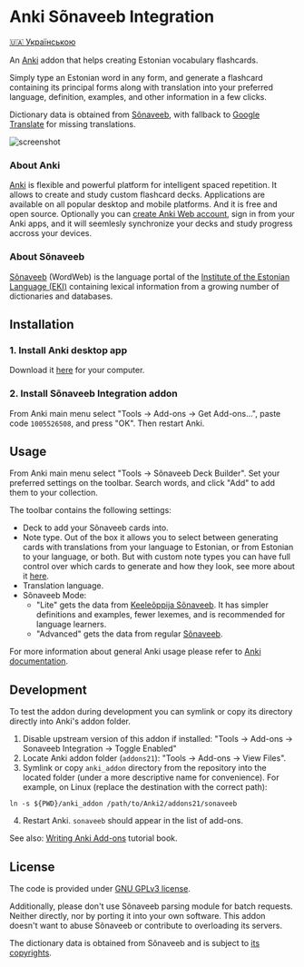 # Anki Sõnaveeb Integration

[🇺🇦 Українською](README_UK.md)

An [Anki](https://apps.ankiweb.net/) addon that helps creating Estonian vocabulary flashcards.

Simply type an Estonian word in any form, and generate a flashcard containing its principal forms along with translation into your preferred language, definition, examples, and other information in a few clicks.

Dictionary data is obtained from [Sõnaveeb](https://sonaveeb.ee/), with fallback to [Google Translate](https://translate.google.com) for missing translations.

![screenshot](https://github.com/user-attachments/assets/77148f1e-c1bf-40a0-8642-ef7742d40578)

### About Anki

[Anki](https://apps.ankiweb.net/) is flexible and powerful platform for intelligent spaced repetition. It allows to create and study custom flashcard decks. Applications are available on all popular desktop and mobile platforms. And it is free and open source. Optionally you can [create Anki Web account](https://ankiweb.net/account/signup), sign in from your Anki apps, and it will seemlesly synchronize your decks and study progress accross your devices.

### About Sõnaveeb

[Sõnaveeb](https://sonaveeb.ee/) (WordWeb) is the language portal of the [Institute of the Estonian Language (EKI)](https://www.eki.ee/EN/) containing lexical information from a growing number of dictionaries and databases.


## Installation

### 1. Install Anki desktop app

Download it [here](https://apps.ankiweb.net/#download) for your computer.

### 2. Install Sõnaveeb Integration addon

From Anki main menu select "Tools -> Add-ons -> Get Add-ons...", paste code `1005526508`, and press "OK". Then restart Anki.


## Usage

From Anki main menu select "Tools -> Sõnaveeb Deck Builder". Set your preferred settings on the toolbar. Search words, and click "Add" to add them to your collection.

The toolbar contains the following settings:
- Deck to add your Sõnaveeb cards into.
- Note type. Out of the box it allows you to select between generating cards with translations from your language to Estonian, or from Estonian to your language, or both. But with custom note types you can have full control over which cards to generate and how they look, see more about it [here](doc/note_types.md).
- Translation language.
- Sõnaveeb Mode:
    - "Lite" gets the data from [Keeleõppija Sõnaveeb](https://sonaveeb.ee/lite). It has simpler definitions and examples, fewer lexemes, and is recommended for language learners.
    - "Advanced" gets the data from regular [Sõnaveeb](https://sonaveeb.ee/).

For more information about general Anki usage please refer to [Anki documentation](https://docs.ankiweb.net/).

## Development

To test the addon during development you can symlink or copy its directory directly into Anki's addon folder.

1. Disable upstream version of this addon if installed: "Tools -> Add-ons -> Sonaveeb Integration -> Toggle Enabled"
2. Locate Anki addon folder (`addons21`): "Tools -> Add-ons -> View Files".
3. Symlink or copy `anki_addon` directory from the repository into the located folder (under a more descriptive name for convenience).
For example, on Linux (replace the destination with the correct path):

```
ln -s ${PWD}/anki_addon /path/to/Anki2/addons21/sonaveeb
```

4. Restart Anki. `sonaveeb` should appear in the list of add-ons.

See also: [Writing Anki Add-ons](https://addon-docs.ankiweb.net/) tutorial book.

## License

The code is provided under [GNU GPLv3 license](LICENSE).

Additionally, please don't use Sõnaveeb parsing module for batch requests. Neither directly, nor by porting it into your own software. This addon doesn't want to abuse Sõnaveeb or contribute to overloading its servers.

The dictionary data is obtained from Sõnaveeb and is subject to [its copyrights](https://sonaveeb.ee/about#autor).
